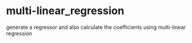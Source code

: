 # multi-linear_regression
generate a regressor and also calculate the coefficients using multi-linear regression
